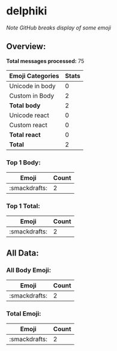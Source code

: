 # delphiki

*Note GitHub breaks display of some emoji*

## Overview:

**Total messages processed:** 75

Emoji Categories | Stats
-------|--------
Unicode in body | 0
Custom in Body | 2
**Total body** | 2
Unicode react | 0
Custom react | 0
**Total react** | 0
**Total** | 2

### Top 1 Body:

Emoji | Count
-------|--------
:smackdrafts: | 2

### Top 1 Total:

Emoji | Count
-------|--------
:smackdrafts: | 2

## All Data:

### All Body Emoji:

Emoji | Count
-------|--------
:smackdrafts: | 2

### Total Emoji:

Emoji | Count
-------|--------
:smackdrafts: | 2

